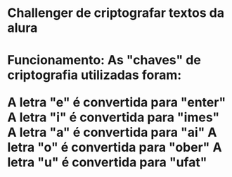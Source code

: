 <H1>Challenger de criptografar textos da alura<h1>
Funcionamento:
As "chaves" de criptografia utilizadas foram:

A letra "e" é convertida para "enter"
A letra "i" é convertida para "imes"
A letra "a" é convertida para "ai"
A letra "o" é convertida para "ober"
A letra "u" é convertida para "ufat"
